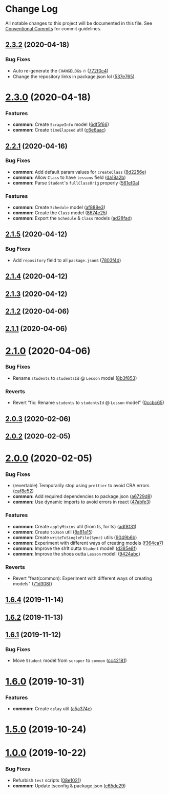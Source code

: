 # Change Log

All notable changes to this project will be documented in this file.
See [Conventional Commits](https://conventionalcommits.org) for commit guidelines.

## [2.3.2](https://github.com/sarpik/turbo-schedule/compare/v2.3.1...v2.3.2) (2020-04-18)


### Bug Fixes

* Auto re-generate the `CHANGELOG`s 🔥 ([772f0c4](https://github.com/sarpik/turbo-schedule/commit/772f0c44481d67acd55250478e4beafe1a8ca801))
* Change the repository links in package.json lol ([537e765](https://github.com/sarpik/turbo-schedule/commit/537e765de4facc6e96c9975de218618cb05f3391))







# [2.3.0](https://github.com/sarpik/turbo-schedule/compare/v2.2.2...v2.3.0) (2020-04-18)


### Features

* **common:** Create `ScrapeInfo` model ([6df5f66](https://github.com/sarpik/turbo-schedule/commit/6df5f66b6e4725fdde42e9c8f5d14a832e73c8bb))
* **common:** Create `timeElapsed` util ([c6e6aac](https://github.com/sarpik/turbo-schedule/commit/c6e6aac4f5119d85272de0c95a65becc344c6671))



## [2.2.1](https://github.com/sarpik/turbo-schedule/compare/v2.1.5...v2.2.1) (2020-04-16)


### Bug Fixes

* **common:** Add default param values for `createClass` ([8d2256e](https://github.com/sarpik/turbo-schedule/commit/8d2256e9e9039a0addfa6a769c6e4f9d50191294))
* **common:** Allow `Class` to have `lessons` field ([da18a2b](https://github.com/sarpik/turbo-schedule/commit/da18a2bab65ee6151c0afa0196ec83c059b98605))
* **common:** Parse `Student`'s `fullClassOrig` properly ([561ef0a](https://github.com/sarpik/turbo-schedule/commit/561ef0ab98fda0c9d29da339ee7d8cd58442db69))


### Features

* **common:** Create `Schedule` model ([af888e3](https://github.com/sarpik/turbo-schedule/commit/af888e3ef4f928e7018391160c97961db406d69d))
* **common:** Create the `Class` model ([8674e25](https://github.com/sarpik/turbo-schedule/commit/8674e258c0617ba1ba640bee5558e6dd70bc3859))
* **common:** Export the `Schedule` & `Class` models ([ad28fad](https://github.com/sarpik/turbo-schedule/commit/ad28fad82f20f2996c2b8ce00a7af9de47ca3eca))



## [2.1.5](https://github.com/sarpik/turbo-schedule/compare/v2.1.4...v2.1.5) (2020-04-12)


### Bug Fixes

* Add `repository` field to all `package.json`s ([7803f4d](https://github.com/sarpik/turbo-schedule/commit/7803f4d58156524ff2239cae146c7e1c8fdbfcf0))



## [2.1.4](https://github.com/sarpik/turbo-schedule/compare/v2.1.3...v2.1.4) (2020-04-12)



## [2.1.3](https://github.com/sarpik/turbo-schedule/compare/v2.1.2...v2.1.3) (2020-04-12)



## [2.1.2](https://github.com/sarpik/turbo-schedule/compare/v2.1.1...v2.1.2) (2020-04-06)



## [2.1.1](https://github.com/sarpik/turbo-schedule/compare/v2.1.0...v2.1.1) (2020-04-06)



# [2.1.0](https://github.com/sarpik/turbo-schedule/compare/v2.0.3...v2.1.0) (2020-04-06)


### Bug Fixes

* Rename `students` to `studentsId` @ `Lesson` model ([8b3f853](https://github.com/sarpik/turbo-schedule/commit/8b3f8530f5906ac6e5b9078676e7f7abf1633d78))


### Reverts

* Revert "fix: Rename `students` to `studentsId` @ `Lesson` model" ([0ccbc65](https://github.com/sarpik/turbo-schedule/commit/0ccbc6568b03f81b0f63713a10d2b9f2c82b78a2))



## [2.0.3](https://github.com/sarpik/turbo-schedule/compare/v2.0.2...v2.0.3) (2020-02-06)



## [2.0.2](https://github.com/sarpik/turbo-schedule/compare/v2.0.1...v2.0.2) (2020-02-05)



# [2.0.0](https://github.com/sarpik/turbo-schedule/compare/v1.7.3...v2.0.0) (2020-02-05)


### Bug Fixes

* (revertable) Temporarily stop using `prettier` to avoid CRA errors ([caf8e52](https://github.com/sarpik/turbo-schedule/commit/caf8e52c832402cddff5628a281db806e1125a1d))
* **common:** Add required dependencies to package.json ([a6729d8](https://github.com/sarpik/turbo-schedule/commit/a6729d83c07c52ada49df1a38b7adb72cd15edf8))
* **common:** Use dynamic imports to avoid errors in react ([47abfe3](https://github.com/sarpik/turbo-schedule/commit/47abfe3376706935f873c0c592660339fb74872c))


### Features

* **common:** Create `applyMixins` util (from ts, for ts) ([adf8f31](https://github.com/sarpik/turbo-schedule/commit/adf8f3199a3292eafc2a38efe022c79522eb18c0))
* **common:** Create `toJson` util ([8a81a15](https://github.com/sarpik/turbo-schedule/commit/8a81a156a7af146a2a9c244608736e29b0e5eace))
* **common:** Create `writeToSingleFile(Sync)` utils ([9049b6b](https://github.com/sarpik/turbo-schedule/commit/9049b6be68b91f7041ef8dcda04878b0ef76811f))
* **common:** Experiment with different ways of creating models ([f364ca7](https://github.com/sarpik/turbo-schedule/commit/f364ca7886f7a0d12880d71517f8d03bda5fc662))
* **common:** Improve the sh1t outta `Student` model! ([d385e8f](https://github.com/sarpik/turbo-schedule/commit/d385e8fe638529b7db76084f555d22f5b0710002))
* **common:** Improve the shoes outta `Lesson` model! ([9424abc](https://github.com/sarpik/turbo-schedule/commit/9424abcd79b02863ec6a50bdd15bb3f1185b6f2e))


### Reverts

* Revert "feat(common): Experiment with different ways of creating models" ([71d308f](https://github.com/sarpik/turbo-schedule/commit/71d308f5c2001f231b686234fe1a99d82099d799))



## [1.6.4](https://github.com/sarpik/turbo-schedule/compare/v1.6.3...v1.6.4) (2019-11-14)



## [1.6.2](https://github.com/sarpik/turbo-schedule/compare/v1.6.1...v1.6.2) (2019-11-13)



## [1.6.1](https://github.com/sarpik/turbo-schedule/compare/v1.6.0...v1.6.1) (2019-11-12)


### Bug Fixes

* Move `Student` model from `scraper` to `common` ([cc42181](https://github.com/sarpik/turbo-schedule/commit/cc42181a561dc58e032b57b911332b8d2ce26351))



# [1.6.0](https://github.com/sarpik/turbo-schedule/compare/v1.5.0...v1.6.0) (2019-10-31)


### Features

* **common:** Create `delay` util ([a5a374e](https://github.com/sarpik/turbo-schedule/commit/a5a374e383349399de3e5020c8f11301c19d215f))



# [1.5.0](https://github.com/sarpik/turbo-schedule/compare/v1.4.0...v1.5.0) (2019-10-24)



# [1.0.0](https://github.com/sarpik/turbo-schedule/compare/c65de29dca99d228749e6bc0ea76ee4f5af07f0b...v1.0.0) (2019-10-22)


### Bug Fixes

* Refurbish `test` scripts ([08e1021](https://github.com/sarpik/turbo-schedule/commit/08e10211036527a74acf55659a7d4649ded64ea2))
* **common:** Update tsconfig & package.json ([c65de29](https://github.com/sarpik/turbo-schedule/commit/c65de29dca99d228749e6bc0ea76ee4f5af07f0b))

